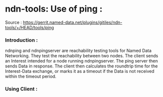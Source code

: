 # ndn-tools: Use of ping :
Source : https://gerrit.named-data.net/plugins/gitiles/ndn-tools/+/HEAD/tools/ping

### Introduction :

ndnping and ndnpingserver are reachability testing tools for Named Data Networking. They test the reachability between two nodes. The client sends an Interest intended for a node running ndnpingserver. The ping server then sends Data in response. The client then calculates the roundtrip time for the Interest-Data exchange, or marks it as a timeout if the Data is not received within the timeout period.

### Using Client :

